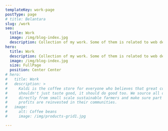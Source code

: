 ```yaml
---
templateKey: work-page
postType: page
# title: Belantara
slug: /work
seo:
  title: Work
  image: /img/blog-index.jpg
  description: Collection of my work. Some of them is related to web development, some of them is related to coffee.
hero:
  title: Work
  description: Collection of my work. Some of them is related to web development, some of them is related to coffee.
  image: /img/blog-index.jpg
  size: FullPage
  position: Center Center
# hero:
#   title: Work
#   description: >
#     Kaldi is the coffee store for everyone who believes that great coffee
#     shouldn't just taste good, it should do good too. We source all of our beans
#     directly from small scale sustainable farmers and make sure part of the
#     profits are reinvested in their communities.
#   image:
#     alt: Coffee beans
#     image: /img/products-grid1.jpg

---
```

